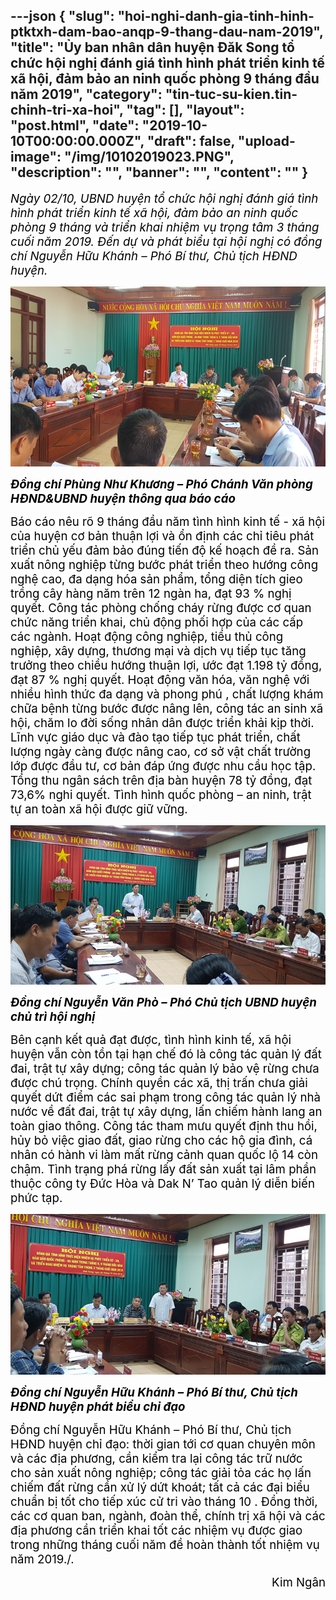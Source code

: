 ---json
{
    "slug": "hoi-nghi-danh-gia-tinh-hinh-ptktxh-dam-bao-anqp-9-thang-dau-nam-2019",
    "title": "Ủy ban nhân dân huyện Đăk Song tổ chức hội nghị đánh giá tình hình phát triển kinh tế xã hội, đảm bảo an ninh quốc phòng 9 tháng đầu năm 2019",
    "category": "tin-tuc-su-kien.tin-chinh-tri-xa-hoi",
    "tag": [],
    "layout": "post.html",
    "date": "2019-10-10T00:00:00.000Z",
    "draft": false,
    "upload-image": "/img/10102019023.PNG",
    "description": "",
    "banner": "",
    "__content__": ""
}
---
<p><span style="background-color:white"><em><span style="font-size:14.0pt"><span style="color:black">Ng&agrave;y 02/10, UBND huyện tổ chức hội nghị đ&aacute;nh gi&aacute; t&igrave;nh h&igrave;nh ph&aacute;t triển kinh tế x&atilde; hội, đảm bảo an ninh quốc ph&ograve;ng 9 th&aacute;ng v&agrave; triển khai nhiệm vụ trọng t&acirc;m 3 th&aacute;ng cuối năm 2019. Đến dự v&agrave; ph&aacute;t biểu tại hội nghị c&oacute; đồng ch&iacute; Nguyễn Hữu Kh&aacute;nh &ndash; Ph&oacute; B&iacute; thư, Chủ tịch HĐND huyện.</span></span></em></span></p>

<p><img alt="" src="/img/10102019021.PNG" /></p>

<p><span style="background-color:white"><strong><em><span style="font-size:14.0pt"><span style="color:black">Đồng ch&iacute; Ph&ugrave;ng Như Khương &ndash; Ph&oacute; Ch&aacute;nh Văn ph&ograve;ng HĐND&amp;UBND huyện th&ocirc;ng qua b&aacute;o c&aacute;o </span></span></em></strong></span></p>

<p><span style="background-color:white"><span style="font-size:14.0pt"><span style="color:black">B&aacute;o c&aacute;o n&ecirc;u r&otilde; 9 th&aacute;ng đầu năm t&igrave;nh h&igrave;nh kinh tế - x&atilde; hội của huyện cơ bản thuận lợi v&agrave; ổn định c&aacute;c chỉ ti&ecirc;u ph&aacute;t triển chủ yếu đảm bảo đ&uacute;ng tiến độ kế hoạch đề ra. Sản xuất n&ocirc;ng nghiệp từng bước ph&aacute;t triển theo hướng c&ocirc;ng nghệ cao, đa dạng h&oacute;a sản phẩm, tổng diện t&iacute;ch gieo trồng c&acirc;y h&agrave;ng năm tr&ecirc;n 12 ng&agrave;n ha, đạt 93 % nghị quyết. C&ocirc;ng t&aacute;c ph&ograve;ng chống ch&aacute;y rừng được cơ quan chức năng triển khai, chủ động phối hợp của c&aacute;c cấp c&aacute;c ng&agrave;nh. Hoạt động c&ocirc;ng nghiệp, tiểu thủ c&ocirc;ng nghiệp, x&acirc;y dựng, thương mại v&agrave; dịch vụ tiếp tục tăng trưởng theo chiều hướng thuận lợi, ước đạt 1.198 tỷ đồng, đạt 87 % nghị quyết. Hoạt động văn h&oacute;a, văn nghệ với nhiều h&igrave;nh thức đa dạng v&agrave; phong ph&uacute; , chất lượng kh&aacute;m chữa bệnh từng bước được n&acirc;ng l&ecirc;n, c&ocirc;ng t&aacute;c an sinh x&atilde; hội, chăm lo đời sống nh&acirc;n d&acirc;n được triển khải kịp thời. Lĩnh vực gi&aacute;o dục v&agrave; đ&agrave;o tạo tiếp tục ph&aacute;t triển, chất lượng ng&agrave;y c&agrave;ng được n&acirc;ng cao, cơ sở vật chất trường lớp được đầu tư, cơ bản đ&aacute;p ứng được nhu cầu học tập. Tổng thu ng&acirc;n s&aacute;ch tr&ecirc;n địa b&agrave;n huyện 78 tỷ đồng, đạt 73,6% nghi quyết. T&igrave;nh h&igrave;nh quốc ph&ograve;ng &ndash; an ninh, trật tự an to&agrave;n x&atilde; hội được giữ vững.</span></span></span></p>

<p><img alt="" src="/img/10102019022.PNG" /></p>

<p><span style="background-color:white"><strong><em><span style="font-size:14.0pt"><span style="color:black">Đồng ch&iacute; Nguyễn Văn Ph&ograve; &ndash; Ph&oacute; Chủ tịch UBND huyện chủ tr&igrave; hội nghị</span></span></em></strong></span></p>

<p><span style="background-color:white"><span style="font-size:14.0pt"><span style="color:black">B&ecirc;n cạnh kết quả đạt được, t&igrave;nh h&igrave;nh kinh tế, x&atilde; hội huyện vẫn c&ograve;n tồn tại hạn chế đ&oacute; l&agrave; c&ocirc;ng t&aacute;c quản l&yacute; đất đai, trật tự x&acirc;y dựng; c&ocirc;ng t&aacute;c quản l&yacute; bảo vệ rừng chưa được ch&uacute; trọng. Ch&iacute;nh quyền c&aacute;c x&atilde;, thị trấn chưa giải quyết dứt điểm c&aacute;c sai phạm trong c&ocirc;ng t&aacute;c quản l&yacute; nh&agrave; nước về đất đai, trật tự x&acirc;y dựng, lấn chiếm h&agrave;nh lang an to&agrave;n giao th&ocirc;ng. C&ocirc;ng t&aacute;c tham mưu quyết định thu hồi, hủy bỏ việc giao đất, giao rừng cho c&aacute;c hộ gia đ&igrave;nh, c&aacute; nh&acirc;n c&oacute; h&agrave;nh vi l&agrave;m mất rừng cảnh quan quốc lộ 14 c&ograve;n chậm. T&igrave;nh trạng ph&aacute; rừng lấy đất sản xuất tại l&acirc;m phần thuộc c&ocirc;ng ty Đức H&ograve;a v&agrave; Dak N&rsquo; Tao quản l&yacute; diễn biến phức tạp.</span></span></span></p>

<p><img alt="" src="/img/10102019023.PNG" /></p>

<p><span style="background-color:white"><strong><em><span style="font-size:14.0pt"><span style="color:black">Đồng ch&iacute; Nguyễn Hữu Kh&aacute;nh &ndash; Ph&oacute; B&iacute; thư, Chủ tịch HĐND huyện ph&aacute;t biểu chỉ đạo</span></span></em></strong></span></p>

<p><span style="background-color:white"><span style="font-size:14.0pt"><span style="color:black">Đồng ch&iacute; Nguyễn Hữu Kh&aacute;nh &ndash; Ph&oacute; B&iacute; thư, Chủ tịch HĐND huyện chỉ đạo: thời gian tới cơ quan chuy&ecirc;n m&ocirc;n v&agrave; c&aacute;c địa phương, cần kiểm tra lại c&ocirc;ng t&aacute;c trữ nước cho sản xuất n&ocirc;ng nghiệp; c&ocirc;ng t&aacute;c giải tỏa c&aacute;c họ lấn chiếm đất rừng cần xử l&yacute; dứt kho&aacute;t; tất cả c&aacute;c đại biểu chuẩn bị tốt cho tiếp x&uacute;c cử tri v&agrave;o th&aacute;ng 10 . Đồng thời, c&aacute;c cơ quan ban, ng&agrave;nh, đo&agrave;n thể, ch&iacute;nh trị x&atilde; hội v&agrave; c&aacute;c địa phương cần triển khai tốt c&aacute;c nhiệm vụ được giao trong những th&aacute;ng cuối năm đề ho&agrave;n th&agrave;nh tốt nhiệm vụ năm 2019./.</span></span></span></p>

<p style="text-align:right"><span style="background-color:white"><span style="font-size:14.0pt"><span style="color:black">Kim Ng&acirc;n</span></span></span></p>
